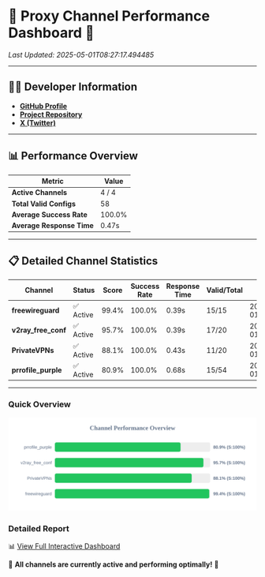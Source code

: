 # 🌟 Proxy Channel Performance Dashboard 🌟

_Last Updated: 2025-05-01T08:27:17.494485_

---

## 👩‍💻 Developer Information

- **[GitHub Profile](https://github.com/4n0nymou3)**  
- **[Project Repository](https://github.com/4n0nymou3/multi-proxy-config-fetcher)**  
- **[X (Twitter)](https://x.com/4n0nymou3)**  

---

## 📊 Performance Overview

| Metric                | Value       |
|-----------------------|-------------|
| **Active Channels**   | 4 / 4       |
| **Total Valid Configs** | 58          |
| **Average Success Rate** | 100.0%      |
| **Average Response Time** | 0.47s       |

---

## 📋 Detailed Channel Statistics

| Channel          | Status     | Score  | Success Rate | Response Time | Valid/Total | Last Success               |
|------------------|------------|--------|--------------|---------------|-------------|----------------------------|
| **freewireguard**  | ✅ Active  | 99.4%  | 100.0% | 0.39s         | 15/15       | 2025-05-01T08:27:17.492959 |
| **v2ray_free_conf**  | ✅ Active  | 95.7%  | 100.0% | 0.39s         | 17/20       | 2025-05-01T08:27:16.618360 |
| **PrivateVPNs**  | ✅ Active  | 88.1%  | 100.0% | 0.43s         | 11/20       | 2025-05-01T08:27:17.074988 |
| **prrofile_purple**  | ✅ Active  | 80.9%  | 100.0% | 0.68s         | 15/54       | 2025-05-01T08:27:16.146871 |

---

### Quick Overview
<div align="center">
  <a href="https://raw.githubusercontent.com/nullluser/NullRepo/refs/heads/main/assets/channel_stats_chart.svg">
    <img src="https://raw.githubusercontent.com/nullluser/NullRepo/refs/heads/main/assets/channel_stats_chart.svg" alt="Source Performance Statistics" width="800">
  </a>
</div>

### Detailed Report
📊 [View Full Interactive Dashboard](https://htmlpreview.github.io/?https://github.com/nullluser/NullRepo/blob/main/assets/performance_report.html)

🎉 **All channels are currently active and performing optimally!** 🎉
